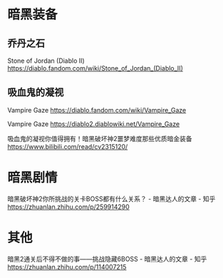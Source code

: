 
# 暗黑装备

## 乔丹之石

Stone of Jordan (Diablo II) https://diablo.fandom.com/wiki/Stone_of_Jordan_(Diablo_II)

## 吸血鬼的凝视

Vampire Gaze https://diablo.fandom.com/wiki/Vampire_Gaze

Vampire Gaze https://diablo2.diablowiki.net/Vampire_Gaze

吸血鬼的凝视你值得拥有！暗黑破坏神2噩梦难度那些优质暗金装备 https://www.bilibili.com/read/cv2315120/

# 暗黑剧情

暗黑破坏神2你所挑战的关卡BOSS都有什么关系？ - 暗黑达人的文章 - 知乎 https://zhuanlan.zhihu.com/p/259914290

# 其他

暗黑2通关后不得不做的事——挑战隐藏6BOSS - 暗黑达人的文章 - 知乎 https://zhuanlan.zhihu.com/p/114007215

